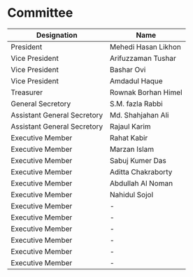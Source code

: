 # Committee
Designation | Name
----- | -----
President | Mehedi Hasan Likhon
Vice President | Arifuzzaman Tushar
Vice President | Bashar Ovi
Vice President | Amdadul Haque
Treasurer | Rownak Borhan Himel
General Secretory | S.M. fazla Rabbi
Assistant General Secretory | Md. Shahjahan Ali
Assistant General Secretory | Rajaul Karim
Executive Member | Rahat Kabir
Executive Member | Marzan Islam
Executive Member | Sabuj Kumer Das
Executive Member | Aditta Chakraborty
Executive Member | Abdullah Al Noman
Executive Member | Nahidul Sojol
Executive Member | -
Executive Member | -
Executive Member | -
Executive Member | -
Executive Member | -
Executive Member | -
